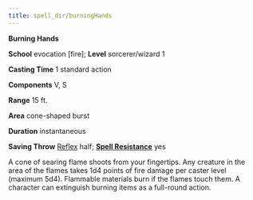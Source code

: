 ```yaml
---
title: spell_dir/burningHands
---
```

 **Burning Hands**

**School** evocation [fire]; **Level** sorcerer/wizard 1

**Casting Time** 1 standard action

**Components** V, S

**Range** 15 ft.

**Area** cone-shaped burst

**Duration** instantaneous

**Saving Throw** [Reflex](../combat#_reflex) half; **[Spell Resistance](../glossary#_spell-resistance)** yes

A cone of searing flame shoots from your fingertips. Any creature in the area of the flames takes 1d4 points of fire damage per caster level (maximum 5d4). Flammable materials burn if the flames touch them. A character can extinguish burning items as a full-round action.

